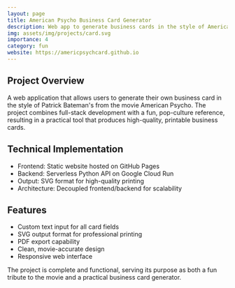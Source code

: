 ```yaml
---
layout: page
title: American Psycho Business Card Generator
description: Web app to generate business cards in the style of American Psycho
img: assets/img/projects/card.svg
importance: 4
category: fun 
website: https://americpsychcard.github.io
---
```


## Project Overview
A web application that allows users to generate their own business card in the style of Patrick Bateman's from the movie American Psycho. The project combines full-stack development with a fun, pop-culture reference, resulting in a practical tool that produces high-quality, printable business cards.

## Technical Implementation
- Frontend: Static website hosted on GitHub Pages
- Backend: Serverless Python API on Google Cloud Run
- Output: SVG format for high-quality printing
- Architecture: Decoupled frontend/backend for scalability

## Features
- Custom text input for all card fields
- SVG output format for professional printing
- PDF export capability
- Clean, movie-accurate design
- Responsive web interface

The project is complete and functional, serving its purpose as both a fun tribute to the movie and a practical business card generator.

